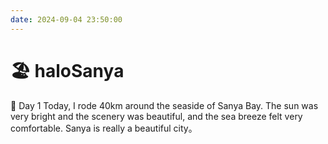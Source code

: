 ```yaml
---
date: 2024-09-04 23:50:00
---
```


# 🏖️ haloSanya

📅 Day 1 Today, I rode 40km around the seaside of Sanya Bay. The sun was very bright and the scenery was beautiful, and the sea breeze felt very comfortable. Sanya is really a beautiful city。

<xgplayer url="/20240914-Sanya.mp4"  />
